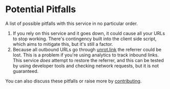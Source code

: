 # Potential Pitfalls

A list of possible pitfalls with this service in no particular order.

1. If you rely on this service and it goes down, it could cause all your URLs to stop working. There's contingency built into the client side script, which aims to mitigate this, but it's still a factor.
2. Because all outbound URLs go through [unrot.link](https://unrot.link) the referrer could be lost. This is a problem if you're using analytics to track inbound links. This service _does_ attempt to restore the referrer, and this can be tested by using developer tools and checking network requests, but it is not guaranteed.

You can also discuss these pitfalls or raise more by [contributing](https://github.com/remy/unrot.link/issues/new).

